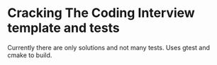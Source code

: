 # Cracking The Coding Interview template and tests
Currently there are only solutions and not many tests. Uses gtest and cmake to build.